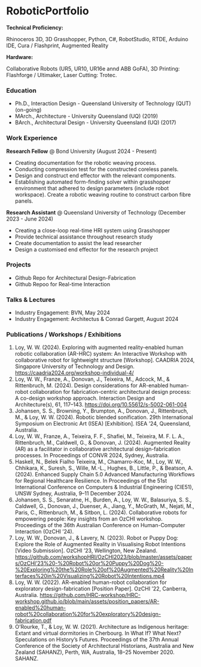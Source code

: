 # RoboticPortfolio
**Technical Proficiency:**

Rhinoceros 3D, 3D Grasshopper, Python, C#, RobotStudio, RTDE, Arduino IDE, Cura / Flashprint, Augmented Reality 

**Hardware:**

Collaborative Robots (UR5, UR10, UR16e annd ABB GoFA), 3D Printing: Flashforge / Ultimaker, Laser Cutting: Trotec.

### Education
- Ph.D., Interaction Design - Queensland University of Technology (QUT) (on-going)
- MArch., Architecture - University Queensland (UQ) (2019)
- BArch., Architectural Design - University Queensland (UQ) (2017)

### Work Experience
**Research Fellow** @ Bond University (August 2024 - Present)
- Creating documentation for the robotic weaving process.
- Conducting compression test for the constructed coreless panels.
- Design and construct end effector with the relevant components.
- Establishing automated form-finding solver within grasshopper environment that 
adhered to design parameters (include robot workspace).
Create a robotic weaving routine to construct carbon fibre panels. 
  
**Research Assistant** @ Queensland University of Technology (December 2023 - June 2024)
- Creating a close-loop real-time HRI system using Grasshopper
- Provide technical assistance throughout research study
- Create documentation to assist the lead researcher
- Design a customised end effector for the research project

### Projects
- Github Repo for Architectural Design-Fabrication
- Github Repoo for Real-time Interaction

### Talks & Lectures
- Industry Engagement: BVN, May 2024
- Industry Engagement: Architectus & Conrad Gargett, August 2024

### Publications / Workshops / Exhibitions
1. Loy, W. W. (2024). Exploring with augmented reality-enabled human robotic collaboration (AR-HRC) system: An Interactive Workshop with collaborative robot for lightweight structure [Workshop]. CAADRIA 2024, Singapore University of Technology and Design. https://caadria2024.org/workshop-individual-4/
2. Loy, W. W., Franze, A., Donovan, J., Teixeira, M., Adcock, M., & Rittenbruch, M. (2024). Design considerations for AR-enabled human-robot collaboration for fabrication-centric architectural design process: A co-design workshop approach. Interaction Design and Architecture(s), 61, 117–143. https://doi.org/10.55612/s-5002-061-004
3. Johansen, S. S., Browning, Y., Brumpton, A., Donovan, J., Rittenbruch, M., & Loy, W. W. (2024). Robotic blended sonification. 29th International Symposium on Electronic Art (ISEA) [Exhibition]. ISEA ’24, Queensland, Australia.
4. Loy, W. W., Franze, A., Teixeira, F. F., Shafiei, M., Teixeira, M. F. L. A., Rittenbruch, M., Caldwell, G., & Donovan, J. (2024). Augmented Reality (AR) as a facilitator in collaborative architectural design-fabrication processes. In Proceedings of CONVR 2024, Sydney, Australia.
5. Haskell, N., Belek Fialho Teixeira, M., Chamarro-Koc, M., Loy, W. W., Chhikara, K., Suresh, S., Wille, M.-L., Hughes, B., Little, P., & Beatson, A. (2024). Enhanced Supply Chain 5.0 Advanced Manufacturing Workflows for Regional Healthcare Resilience. In Proceedings of the 51st International Conference on Computers & Industrial Engineering (CIE51), UNSW Sydney, Australia, 9–11 December 2024.
6. Johansen, S. S., Senaratne, H., Burden, A., Loy, W. W., Balasuriya, S. S., Caldwell, G., Donovan, J., Duenser, A., Jiang, Y., McGrath, M., Nejati, M., Paris, C., Rittenbruch, M., & Sitbon, L. (2024). Collaborative robots for empowering people: Key insights from an OzCHI workshop. Proceedings of the 36th Australian Conference on Human-Computer Interaction (OzCHI ’24).
7. Loy, W. W., Donovan, J., & Lavery, N. (2023). Robot or Puppy Dog: Explore the Role of Augmented Reality in Visualising Robot Intentions [Video Submission]. OzCHI ’23, Wellington, New Zealand. https://github.com/workshopHRI/OzCHI2023/blob/master/assets/papers/OzCHI’23%20-%20Robot%20or%20Puppy%20Dog%20-%20Exploring%20the%20Role%20of%20Augmented%20Reality%20Interfaces%20in%20Visualizing%20Robot%20Intentions.mp4
8. Loy, W. W. (2022). AR-enabled human-robot collaboration for exploratory design-fabrication [Position Paper]. OzCHI ’22, Canberra, Australia. https://github.com/HRC-workshop/HRC-workshop.github.io/blob/main/assets/position_papers/AR-enabled%20human-robot%20collaboration%20for%20exploratory%20design-fabrication.pdf
9. O’Rourke, T., & Loy, W. W. (2021). Architecture as Indigenous heritage: Extant and virtual dormitories in Cherbourg. In What If? What Next? Speculations on History’s Futures. Proceedings of the 37th Annual Conference of the Society of Architectural Historians, Australia and New Zealand (SAHANZ), Perth, WA, Australia, 18–25 November 2020. SAHANZ.

